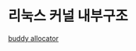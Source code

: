 



# 리눅스 커널 내부구조





[buddy allocator](https://velog.io/@mythos/%EB%A6%AC%EB%88%85%EC%8A%A4-%EC%BB%A4%EB%84%90-%EB%82%B4%EB%B6%80%EA%B5%AC%EC%A1%B0-10%EC%9E%A5-3-buddy-allocator)


